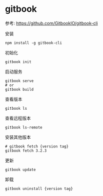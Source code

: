 # gitbook

参考: https://github.com/GitbookIO/gitbook-cli

安装

```npm
npm install -g gitbook-cli
```

初始化

```npm
gitbook init
```

启动服务

```npm
gitbook serve
# or
gitbook build
```

查看版本

```npm
gitbook ls
```

查看远程版本

```npm
gitbook ls-remote
```

安装其他版本

```npm
# gitbook fetch {version tag}
gitbook fetch 3.2.3
```

更新

```npm
gitbook update
```

卸载

```npm
gitbook uninstall {version tag}
```




